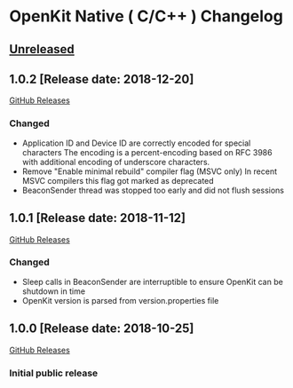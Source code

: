 # OpenKit Native ( C/C++ ) Changelog

## [Unreleased](https://github.com/Dynatrace/openkit-native/compare/v1.0.2...release/1.0)

## 1.0.2 [Release date: 2018-12-20]
[GitHub Releases](https://github.com/Dynatrace/openkit-native/releases/tag/v1.0.2)

### Changed
- Application ID and Device ID are correctly encoded for special characters
  The encoding is a percent-encoding based on RFC 3986 with additional encoding of underscore characters.
- Remove "Enable minimal rebuild" compiler flag (MSVC only)
  In recent MSVC compilers this flag got marked as deprecated
- BeaconSender thread was stopped too early and did not flush sessions


## 1.0.1 [Release date: 2018-11-12]
[GitHub Releases](https://github.com/Dynatrace/openkit-native/releases/tag/v1.0.1)

### Changed
- Sleep calls in BeaconSender are interruptible to ensure OpenKit can be shutdown in time
- OpenKit version is parsed from version.properties file

## 1.0.0 [Release date: 2018-10-25]
[GitHub Releases](https://github.com/Dynatrace/openkit-native/releases/tag/v1.0.0)

### Initial public release